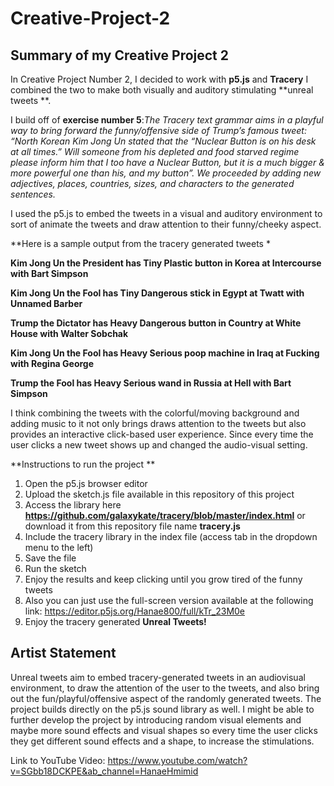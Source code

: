 # Creative-Project-2

## Summary of my Creative Project 2

In Creative Project Number 2, I decided to work with **p5.js** and **Tracery** I combined the two to make both visually and auditory stimulating **unreal tweets **. 

I build off of **exercise number 5**:_The Tracery text grammar aims in a playful way to bring forward the funny/offensive side of Trump’s famous tweet: “North Korean Kim Jong Un stated that the “Nuclear Button is on his desk at all times.” Will someone from his depleted and food starved regime please inform him that I too have a Nuclear Button, but it is a much bigger & more powerful one than his, and my button”. We proceeded by adding new adjectives, places, countries, sizes, and characters to the generated sentences._ 

I used the p5.js to embed the tweets in a visual and auditory environment to sort of animate the tweets and draw attention to their funny/cheeky aspect. 


**Here is a sample output from the tracery generated tweets * 

**Kim Jong Un the President has Tiny Plastic button in Korea at Intercourse with Bart Simpson**

**Kim Jong Un the Fool has Tiny Dangerous stick in Egypt at Twatt with Unnamed Barber**

**Trump the Dictator has Heavy Dangerous button in Country at White House with Walter Sobchak**

**Kim Jong Un the Fool has Heavy Serious poop machine in Iraq at Fucking with Regina George**

**Trump the Fool has Heavy Serious wand in Russia at Hell with Bart Simpson**

I think combining the tweets with the colorful/moving background and adding music to it not only brings draws attention to the tweets but also provides an interactive click-based user experience. Since every time the user clicks a new tweet shows up and changed the audio-visual setting. 


**Instructions to run the project ** 

1. Open the p5.js browser editor
2. Upload the sketch.js file available in this repository of this project
3. Access the library here **https://github.com/galaxykate/tracery/blob/master/index.html** or download it from this repository file name **tracery.js**
4. Include the tracery library in the index file (access tab in the dropdown menu to the left) 
5. Save the file
6. Run the sketch
7. Enjoy the results and keep clicking until you grow tired of the funny tweets
8. Also you can just use the full-screen version available at the following link: https://editor.p5js.org/Hanae800/full/kTr_23M0e
9. Enjoy the tracery generated **Unreal Tweets!** 

## Artist Statement

Unreal tweets aim to embed tracery-generated tweets in an audiovisual environment, to draw the attention of the user to the tweets, and also bring out the fun/playful/offensive aspect of the randomly generated tweets. The project builds directly on the p5.js sound library as well. I might be able to further develop the project by introducing random visual elements and maybe more sound effects and visual shapes so every time the user clicks they get different sound effects and a shape, to increase the stimulations. 

Link to YouTube Video: https://www.youtube.com/watch?v=SGbb18DCKPE&ab_channel=HanaeHmimid
